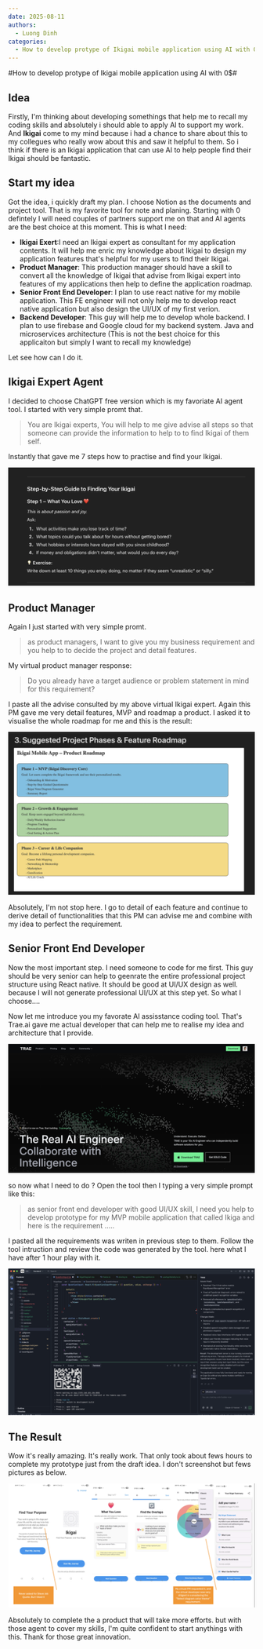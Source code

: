 ```yaml
---
date: 2025-08-11
authors:
  - Luong Dinh
categories:
  - How to develop protype of Ikigai mobile application using AI with 0$
---
```


#How to develop protype of Ikigai mobile application using AI with 0$#

## Idea

Firstly, I'm thinking about developing somethings that help me to recall my coding skills and absolutely i should able to apply AI to support my work. And **Ikigai** come to my mind because i had a chance to share about this to my collegues who really wow about this and saw it helpful to them. So i think if there is an Ikigai application that can use AI to help people find their Ikigai should be fantastic. 

## Start my idea

Got the idea, i quickly draft my plan. I choose Notion as the documents and project tool. That is my favorite tool for note and planing. Starting with 0 defintely I will need couples of partners support me on that and AI agents are the best choice at this moment. This is what I need: 
- **Ikigai Exert**:I need an Ikigai expert as consultant for my application contents. It will help me enric my knowledge about Ikigai to design my application features that's helpful for my users to find their Ikigai. 
- **Product Manager**: This production manager should have a skill to convert all the knowledge of Ikigai that advise from Ikigai expert into features of my applications then help to define the application roadmap. 
- **Senior Front End Developer**: I plan to use react native for my mobile application. This FE engineer will not only help me to develop react native application but also design the UI/UX of my first verion.
- **Backend Developer**: This guy will help me to develop whole backend. I plan to use firebase and Google cloud for my backend system. Java and microservices architecture (This is not the best choice for this applicaiton but simply I want to recall my knowledge)

Let see how can I do it.

## Ikigai Expert Agent

I decided to choose ChatGPT free version which is my favoriate AI agent tool. I started with very simple promt that. 

> You are Ikigai experts, You will help to me give advise all steps so that someone can provide the information to help to to find Ikigai of them self.

Instantly that gave me 7 steps how to practise and find your Ikigai. 

![alt text](../img/ikigai_guide.png)

## Product Manager

Again I just started with very simple promt. 

> as product managers, I want to give you my business requirement and you help to to decide the project and detail features. 

My virtual product manager response: 

> Do you already have a target audience or problem statement in mind for this requirement?

I paste all the advise consulted by my above virtual Ikigai expert. Again this PM gave me very detail features, MVP and roadmap a product. I asked it to visualise the whole roadmap for me and this is the result: 

![alt text](../img/roadmap.png)

Absolutely, I'm not stop here. I go to detail of each feature and continue to derive detail of functionalities that this PM can advise me and combine with my idea to perfect the requirement. 

## Senior Front End Developer

Now the most important step. I need someone to code for me first. This guy should be very senior can help to geenrate the entire professional project structure using React native. It should be good at UI/UX design as well. because I will not generate professional UI/UX at this step yet. So what I choose....

Now let me introduce you my favorate AI assisstance coding tool. That's Trae.ai gave me actual developer that can help me to realise my idea and architecture that I provide. 

![alt text](../img/tradeai.png)

so now what I need to do ? Open the tool then I typing a very simple prompt like this: 

> as senior front end developer with good UI/UX skill, I need you help to develop prototype for my MVP mobile application that called Ikiga and here is the requirement ..... 

I pasted all the requirements was writen in previous step to them. Follow the tool intruction and review the code was generated by the tool. here what I have after 1 hour play with it.

![alt text](../img/traecode.png)

## The Result

Wow it's really amazing. It's really work. That only took about fews hours to complete my prototype just from the draft idea. I don't screenshot but fews pictures as below. 

![alt text](../img/Ikigai%20Application.png)

Absolutely to complete the a product that will take more efforts. but with those agent to cover my skills, I'm quite confident to start anythings with this. Thank for those great innovation.  
